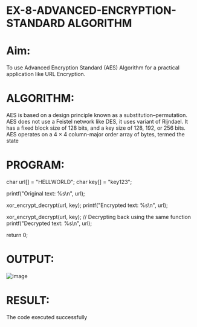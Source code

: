 
# EX-8-ADVANCED-ENCRYPTION-STANDARD ALGORITHM
# Aim:
To use Advanced Encryption Standard (AES) Algorithm for a practical application like URL Encryption.

# ALGORITHM:
AES is based on a design principle known as a substitution–permutation.
AES does not use a Feistel network like DES, it uses variant of Rijndael.
It has a fixed block size of 128 bits, and a key size of 128, 192, or 256 bits.
AES operates on a 4 × 4 column-major order array of bytes, termed the state
# PROGRAM:
char url[] = "HELLWORLD";
char key[] = "key123";

printf("Original text: %s\n", url);

xor_encrypt_decrypt(url, key);
printf("Encrypted text: %s\n", url);

xor_encrypt_decrypt(url, key);  // Decrypting back using the same function
printf("Decrypted text: %s\n", url);

return 0;

# OUTPUT:
![image](https://github.com/user-attachments/assets/0fdb3083-c252-402d-a1e5-a1e6d9db30f1)


# RESULT:
The code executed successfully

